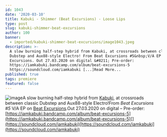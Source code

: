 ```yaml
---
id: 1043
date: '2020-03-10'
title: Kabuki - Shimmer (Beat Excursions) - Loose Lips
type: post
slug: kabuki-shimmer-beat-excursions
author: 100
banner:
  - imported/kabuki-shimmer-beat-excursions/image1043.jpeg
description: >-
  A slow burning half-step hybrid from Kabuki, at crossroads between classic
  Dubstep and Aux88-style Electro! From Beat Excursions #5&nbsp;V/A EP on Beat
  Excursions. Out 27.03.2020 on digital &#8211; Pre-order:
  https://iamkabuki.bandcamp.com/album/beat-excursions-5
  https://soundcloud.com/iamkabuki [...]Read More...
published: true
tags: premiere
featured: false
---
```

![image](../imported/kabuki-shimmer-beat-excursions/image1043.jpeg)A slow burning half-step hybrid from [Kabuki](https://iamkabuki.bandcamp.com/), at crossroads between classic Dubstep and Aux88-style Electro!From _Beat Excursions #5_ V/A EP on [Beat Excursions](https://www.discogs.com/label/1460730-Beat-Excursions).Out 27.03.2020 on digital – Pre-order: [](https://iamkabuki.bandcamp.com/album/beat-excursions-5)[https://iamkabuki.bandcamp.com/album/beat-excursions-5](https://iamkabuki.bandcamp.com/album/beat-excursions-5)[](https://soundcloud.com/iamkabuki)[https://soundcloud.com/iamkabuki](https://soundcloud.com/iamkabuki)